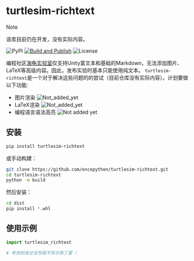 # turtlesim-richtext

> [!Note]
> 该库目前仍在开发，没有实际内容。

![PyPI](https://img.shields.io/pypi/v/turtlesim-richtext)
[![Build and Publish](https://github.com/oncepython/turtlesim-richtext/actions/workflows/python-publish.yml/badge.svg)](https://github.com/oncepython/turtlesim-richtext/actions/workflows/python-publish.yml)
![License](https://img.shields.io/github/license/oncepython/turtlesim-richtext)

编程社区[海龟实验室](https://turtlesim.com/products/turtle-universe/index-cn.html)仅支持Unity富文本和基础的Markdown，无法添加图片、LaTeX等高级内容。因此，发布实验时基本只能使用纯文本。
`turtlesim-richtext`是一个对于解决这些问题的的尝试（目前仓库没有实际内容）。计划要做以下功能:
- 图片渲染 ![Not_added_yet](https://shields.io/badge/not_added_yet-red)
- LaTeX渲染 ![Not_added_yet](https://shields.io/badge/not_added_yet-red)
- 编程语言语法高亮 ![Not added yet](https://shields.io/badge/not_added_yet-red)

## 安装
```bash
pip install turtlesim-richtext
```
或手动构建：
```bash
git clone https://github.com/oncepython/turtlesim-richtext.git
cd turtlesim-richtext
python -m build
```
然后安装：
```bash
cd dist
pip install *.whl
```

## 使用示例
```python
import turtlesim_richtext

# 考虑到库还没写就不写示例了罢（
```
